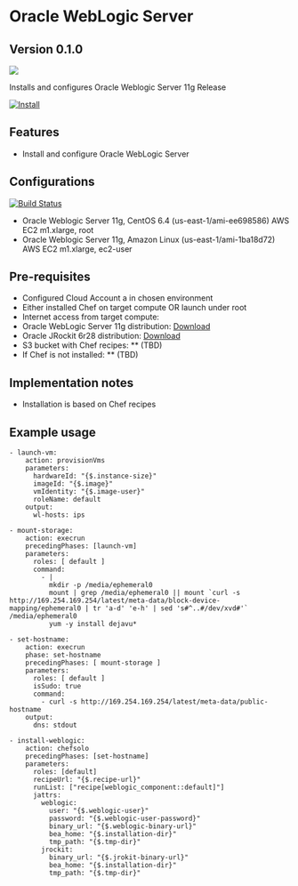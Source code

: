 Oracle WebLogic Server
=====

Version 0.1.0
-------------

![](http://www.oracle.com/ocom/groups/public/@otn/documents/digitalasset/352606.gif)

Installs and configures Oracle Weblogic Server 11g Release

[![Install](https://raw.github.com/qubell-bazaar/component-skeleton/master/img/install.png)](https://express.qubell.com/applications/upload?metadataUrl=https://github.com/qubell-bazaar/component-oracle-weblogic/raw/master/meta.yml)

Features
--------

 - Install and configure Oracle WebLogic Server

Configurations
--------------
[![Build Status](https://travis-ci.org/qubell-bazaar/component-oracle-weblogic.png?branch=master)](https://travis-ci.org/qubell-bazaar/component-oracle-weblogic)

 - Oracle Weblogic Server 11g, CentOS 6.4 (us-east-1/ami-ee698586) AWS EC2 m1.xlarge, root
 - Oracle Weblogic Server 11g, Amazon Linux (us-east-1/ami-1ba18d72) AWS EC2 m1.xlarge, ec2-user

Pre-requisites
--------------
 - Configured Cloud Account a in chosen environment
 - Either installed Chef on target compute OR launch under root
 - Internet access from target compute:
  - Oracle WebLogic Server 11g distribution: [Download](http://www.oracle.com/technetwork/middleware/weblogic/downloads/wls-main-097127.html)
  - Oracle JRockit 6r28 distribution: [Download](http://www.oracle.com/technetwork/middleware/jrockit/downloads/index.html?ssSourceSiteId=otnpt) 
  - S3 bucket with Chef recipes: ** (TBD)
  - If Chef is not installed: ** (TBD)

Implementation notes
--------------------
 - Installation is based on Chef recipes

Example usage
-------------
```
- launch-vm:
    action: provisionVms
    parameters:
      hardwareId: "{$.instance-size}"
      imageId: "{$.image}"
      vmIdentity: "{$.image-user}"
      roleName: default
    output:
      wl-hosts: ips

- mount-storage:
    action: execrun
    precedingPhases: [launch-vm]
    parameters:
      roles: [ default ]
      command:
        - |
          mkdir -p /media/ephemeral0
          mount | grep /media/ephemeral0 || mount `curl -s http://169.254.169.254/latest/meta-data/block-device-mapping/ephemeral0 | tr 'a-d' 'e-h' | sed 's#^..#/dev/xvd#'` /media/ephemeral0
          yum -y install dejavu*

- set-hostname:
    action: execrun
    phase: set-hostname
    precedingPhases: [ mount-storage ]
    parameters:
      roles: [ default ]
      isSudo: true
      command:
        - curl -s http://169.254.169.254/latest/meta-data/public-hostname
    output:
      dns: stdout

- install-weblogic:
    action: chefsolo
    precedingPhases: [set-hostname]
    parameters:
      roles: [default]
      recipeUrl: "{$.recipe-url}"
      runList: ["recipe[weblogic_component::default]"]
      jattrs:
        weblogic:
          user: "{$.weblogic-user}"
          password: "{$.weblogic-user-password}"
          binary_url: "{$.weblogic-binary-url}"
          bea_home: "{$.installation-dir}"
          tmp_path: "{$.tmp-dir}"
        jrockit:
          binary_url: "{$.jrokit-binary-url}"
          bea_home: "{$.installation-dir}"
          tmp_path: "{$.tmp-dir}"
```
